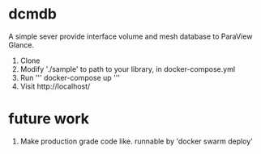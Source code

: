 # dcmdb

A simple sever provide interface volume and mesh database to ParaView Glance.

1. Clone
1. Modify './sample' to path to your library, in docker-compose.yml
1. Run
'''
docker-compose up
'''
1. Visit http://localhost/

# future work

1. Make production grade code like. runnable by 'docker swarm deploy'
